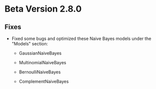 # Beta Version 2.8.0

## Fixes

* Fixed some bugs and optimized these Naive Bayes models under the "Models" section:

  * GaussianNaiveBayes
 
  * MultinomialNaiveBayes
 
  * BernoulliNaiveBayes
 
  * ComplementNaiveBayes
